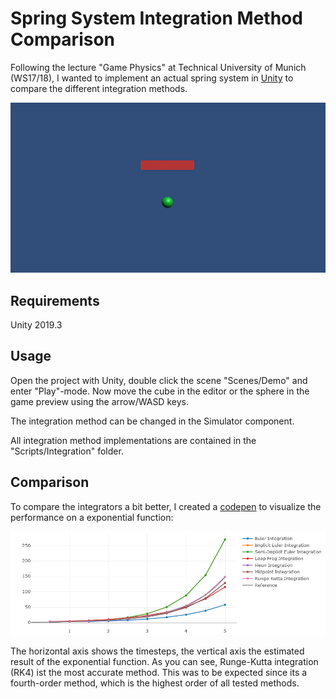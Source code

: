 # Spring System Integration Method Comparison

Following the lecture "Game Physics" at Technical University of Munich (WS17/18), I wanted to implement an actual spring system in [Unity](https://unity.com/) to compare the different integration methods.

![Screenshot](/images/screenshot.png)

## Requirements

Unity 2019.3

## Usage

Open the project with Unity, double click the scene "Scenes/Demo" and enter "Play"-mode. Now move the cube in the editor or the sphere in the game preview using the arrow/WASD keys.

The integration method can be changed in the Simulator component.

All integration method implementations are contained in the "Scripts/Integration" folder.

## Comparison

To compare the integrators a bit better, I created a [codepen](https://codepen.io/michidk/pen/VymawG) to visualize the performance on a exponential function:

![Comparison](/images/comparison.png)

The horizontal axis shows the timesteps, the vertical axis the estimated result of the exponential function.
As you can see, Runge-Kutta integration (RK4) ist the most accurate method. This was to be expected since its a fourth-order method, which is the highest order of all tested methods.
